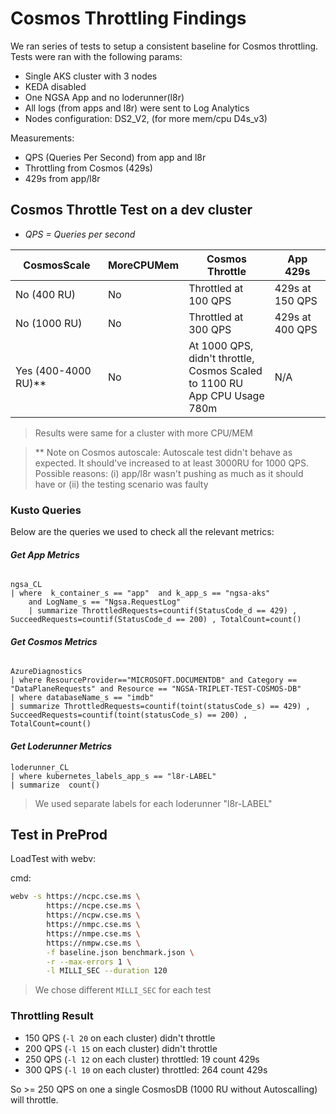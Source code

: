 # Cosmos Throttling Findings

We ran series of tests to setup a consistent baseline for Cosmos throttling. Tests were ran with the following params:

- Single AKS cluster with 3 nodes
- KEDA disabled
- One NGSA App and no loderunner(l8r)
- All logs (from apps and l8r) were sent to Log Analytics
- Nodes configuration: DS2_V2, (for more mem/cpu D4s_v3)

Measurements:

- QPS (Queries Per Second) from app and l8r
- Throttling from Cosmos (429s)
- 429s from app/l8r

## Cosmos Throttle Test on a dev cluster

- _QPS = Queries per second_

| **CosmosScale**  | **MoreCPUMem** | **Cosmos Throttle** | **App 429s**
|------------------|------------|------------------|---------------
| No (400 RU)      | No         | Throttled at 100 QPS | 429s at 150 QPS
| No (1000 RU)     | No         | Throttled at 300 QPS | 429s at 400 QPS
| Yes (400-4000 RU)**| No       | At 1000 QPS, didn't throttle, </br>Cosmos Scaled to 1100 RU</br> App CPU Usage 780m| N/A

> Results were same for a cluster with more CPU/MEM

> ** Note on Cosmos autoscale: Autoscale test didn't behave as expected. It should've increased to at least 3000RU for 1000 QPS. Possible reasons: (i) app/l8r wasn't pushing as much as it should have or (ii) the testing scenario was faulty

### Kusto Queries

Below are the queries we used to check all the relevant metrics:

#### _Get App Metrics_

```kusto

ngsa_CL
| where  k_container_s == "app"  and k_app_s == "ngsa-aks" 
    and LogName_s == "Ngsa.RequestLog"
    | summarize ThrottledRequests=countif(StatusCode_d == 429) , SucceedRequests=countif(StatusCode_d == 200) , TotalCount=count()
```

#### _Get Cosmos Metrics_

```kusto

AzureDiagnostics
| where ResourceProvider=="MICROSOFT.DOCUMENTDB" and Category == "DataPlaneRequests" and Resource == "NGSA-TRIPLET-TEST-COSMOS-DB"
| where databaseName_s == "imdb"
| summarize ThrottledRequests=countif(toint(statusCode_s) == 429) , SucceedRequests=countif(toint(statusCode_s) == 200) , TotalCount=count()
```

#### _Get Loderunner Metrics_

```kusto
loderunner_CL 
| where kubernetes_labels_app_s == "l8r-LABEL"
| summarize  count()
```

> We used separate labels for each loderunner "l8r-LABEL"

## Test in PreProd

LoadTest with webv:

cmd:

```bash
webv -s https://ncpc.cse.ms \
        https://ncpe.cse.ms \
        https://ncpw.cse.ms \
        https://nmpc.cse.ms \
        https://nmpe.cse.ms \
        https://nmpw.cse.ms \
        -f baseline.json benchmark.json \
        -r --max-errors 1 \
        -l MILLI_SEC --duration 120
```

> We chose different `MILLI_SEC` for each test
### Throttling Result

- 150 QPS (`-l 20` on each cluster) didn't throttle
- 200 QPS (`-l 15` on each cluster) didn't throttle
- 250 QPS (`-l 12` on each cluster) throttled: 19 count 429s
- 300 QPS (`-l 10` on each cluster) throttled: 264 count 429s

So >= 250 QPS on one a single CosmosDB (1000 RU without Autoscalling) will throttle.
